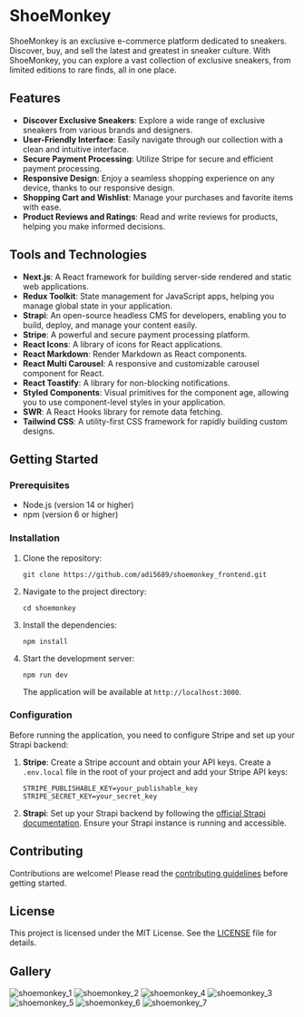 # ShoeMonkey

ShoeMonkey is an exclusive e-commerce platform dedicated to sneakers. Discover, buy, and sell the latest and greatest in sneaker culture. With ShoeMonkey, you can explore a vast collection of exclusive sneakers, from limited editions to rare finds, all in one place.

## Features

- **Discover Exclusive Sneakers**: Explore a wide range of exclusive sneakers from various brands and designers.
- **User-Friendly Interface**: Easily navigate through our collection with a clean and intuitive interface.
- **Secure Payment Processing**: Utilize Stripe for secure and efficient payment processing.
- **Responsive Design**: Enjoy a seamless shopping experience on any device, thanks to our responsive design.
- **Shopping Cart and Wishlist**: Manage your purchases and favorite items with ease.
- **Product Reviews and Ratings**: Read and write reviews for products, helping you make informed decisions.

## Tools and Technologies

- **Next.js**: A React framework for building server-side rendered and static web applications.
- **Redux Toolkit**: State management for JavaScript apps, helping you manage global state in your application.
- **Strapi**: An open-source headless CMS for developers, enabling you to build, deploy, and manage your content easily.
- **Stripe**: A powerful and secure payment processing platform.
- **React Icons**: A library of icons for React applications.
- **React Markdown**: Render Markdown as React components.
- **React Multi Carousel**: A responsive and customizable carousel component for React.
- **React Toastify**: A library for non-blocking notifications.
- **Styled Components**: Visual primitives for the component age, allowing you to use component-level styles in your application.
- **SWR**: A React Hooks library for remote data fetching.
- **Tailwind CSS**: A utility-first CSS framework for rapidly building custom designs.

## Getting Started

### Prerequisites

- Node.js (version   14 or higher)
- npm (version   6 or higher)

### Installation

1. Clone the repository:
   ```
   git clone https://github.com/adi5689/shoemonkey_frontend.git
   ```
2. Navigate to the project directory:
   ```
   cd shoemonkey
   ```
3. Install the dependencies:
   ```
   npm install
   ```
4. Start the development server:
   ```
   npm run dev
   ```
   The application will be available at `http://localhost:3000`.

### Configuration

Before running the application, you need to configure Stripe and set up your Strapi backend:

1. **Stripe**: Create a Stripe account and obtain your API keys. Create a `.env.local` file in the root of your project and add your Stripe API keys:
   ```
   STRIPE_PUBLISHABLE_KEY=your_publishable_key
   STRIPE_SECRET_KEY=your_secret_key
   ```
2. **Strapi**: Set up your Strapi backend by following the [official Strapi documentation](https://strapi.io/documentation/developer-docs/latest/getting-started/introduction.html). Ensure your Strapi instance is running and accessible.

## Contributing

Contributions are welcome! Please read the [contributing guidelines](CONTRIBUTING.md) before getting started.

## License

This project is licensed under the MIT License. See the [LICENSE](LICENSE) file for details.


## Gallery
![shoemonkey_1](https://github.com/adi5689/shoeMonkey_frontend/assets/111190263/7d0fae03-f397-41df-9c00-e2e4f19db6db)
![shoemonkey_2](https://github.com/adi5689/shoeMonkey_frontend/assets/111190263/5a18392b-d14e-4647-9034-3ea2b110ae54)
![shoemonkey_4](https://github.com/adi5689/shoeMonkey_frontend/assets/111190263/f6bf8e94-b31b-45ee-90dd-787cac579ad0)
![shoemonkey_3](https://github.com/adi5689/shoeMonkey_frontend/assets/111190263/50e8355f-0f93-47fc-a0d3-3862c391a213)
![shoemonkey_5](https://github.com/adi5689/shoeMonkey_frontend/assets/111190263/498cecff-3f70-445f-88fa-7e975208120b)
![shoemonkey_6](https://github.com/adi5689/shoeMonkey_frontend/assets/111190263/69563f10-eea5-4a63-8688-c3186ac95fda)
![shoemonkey_7](https://github.com/adi5689/shoeMonkey_frontend/assets/111190263/287b1bed-af2c-4666-ba57-e861ac8e0f65)
